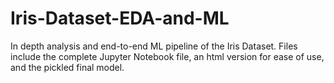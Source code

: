 # Iris-Dataset-EDA-and-ML
In depth analysis and end-to-end ML pipeline of the Iris Dataset. Files include the complete Jupyter Notebook file, an html version for ease of use, and the pickled final model.
